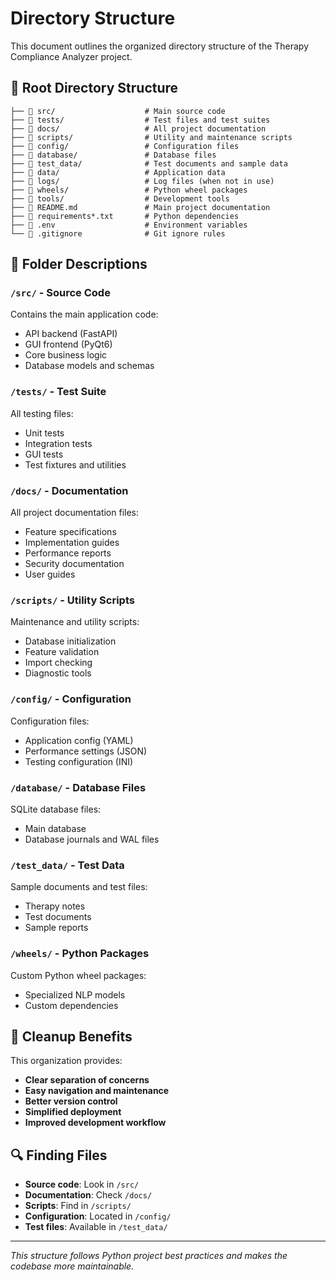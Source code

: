 # Directory Structure

This document outlines the organized directory structure of the Therapy Compliance Analyzer project.

## 📁 Root Directory Structure

```
├── 📂 src/                    # Main source code
├── 📂 tests/                  # Test files and test suites
├── 📂 docs/                   # All project documentation
├── 📂 scripts/                # Utility and maintenance scripts
├── 📂 config/                 # Configuration files
├── 📂 database/               # Database files
├── 📂 test_data/              # Test documents and sample data
├── 📂 data/                   # Application data
├── 📂 logs/                   # Log files (when not in use)
├── 📂 wheels/                 # Python wheel packages
├── 📂 tools/                  # Development tools
├── 📄 README.md               # Main project documentation
├── 📄 requirements*.txt       # Python dependencies
├── 📄 .env                    # Environment variables
└── 📄 .gitignore              # Git ignore rules
```

## 📂 Folder Descriptions

### `/src/` - Source Code
Contains the main application code:
- API backend (FastAPI)
- GUI frontend (PyQt6)
- Core business logic
- Database models and schemas

### `/tests/` - Test Suite
All testing files:
- Unit tests
- Integration tests
- GUI tests
- Test fixtures and utilities

### `/docs/` - Documentation
All project documentation files:
- Feature specifications
- Implementation guides
- Performance reports
- Security documentation
- User guides

### `/scripts/` - Utility Scripts
Maintenance and utility scripts:
- Database initialization
- Feature validation
- Import checking
- Diagnostic tools

### `/config/` - Configuration
Configuration files:
- Application config (YAML)
- Performance settings (JSON)
- Testing configuration (INI)

### `/database/` - Database Files
SQLite database files:
- Main database
- Database journals and WAL files

### `/test_data/` - Test Data
Sample documents and test files:
- Therapy notes
- Test documents
- Sample reports

### `/wheels/` - Python Packages
Custom Python wheel packages:
- Specialized NLP models
- Custom dependencies

## 🧹 Cleanup Benefits

This organization provides:
- **Clear separation of concerns**
- **Easy navigation and maintenance**
- **Better version control**
- **Simplified deployment**
- **Improved development workflow**

## 🔍 Finding Files

- **Source code**: Look in `/src/`
- **Documentation**: Check `/docs/`
- **Scripts**: Find in `/scripts/`
- **Configuration**: Located in `/config/`
- **Test files**: Available in `/test_data/`

---

*This structure follows Python project best practices and makes the codebase more maintainable.*